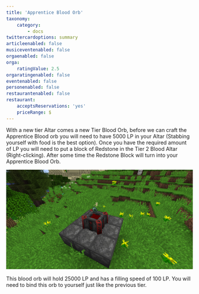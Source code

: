 ```yaml
---
title: 'Apprentice Blood Orb'
taxonomy:
    category:
        - docs
twittercardoptions: summary
articleenabled: false
musiceventenabled: false
orgaenabled: false
orga:
    ratingValue: 2.5
orgaratingenabled: false
eventenabled: false
personenabled: false
restaurantenabled: false
restaurant:
    acceptsReservations: 'yes'
    priceRange: $
---
```


With a new tier Altar comes a new Tier Blood Orb, before we can craft the Apprentice Blood orb you will need to have 5000 LP in your Altar (Stabbing yourself with food is the best option). Once you have the required amount of LP you will need to put a block of Redstone in the Tier 2 Blood Altar (Right-clicking). After some time the Redstone Block will turn into your Apprentice Blood Orb.

![](Apprentice%20Blood%20Orb.jpg)

This blood orb will hold 25000 LP and has a filling speed of 100 LP. You will need to bind this orb to yourself just like the previous tier.